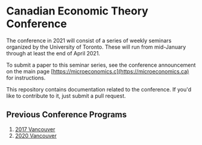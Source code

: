 # Canadian Economic Theory Conference
The conference in 2021 will consist of a series of weekly seminars organized by the University of Toronto.  These will run from mid-January through at least the end of April 2021.

To submit a paper to this seminar series, see the conference announcement on the main page [https://microeconomics.c](https://microeconomics.ca) for instructions.

This repository contains documentation related to the conference. If you'd like to contribute to it, just submit a pull request.

## Previous Conference Programs

1. [2017 Vancouver](https://microeconomics.ca/cetc_2017)
1. [2020 Vancouver](https://microeconomics.ca/micro/cetc)

